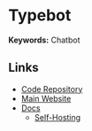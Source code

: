 # Typebot

**Keywords:** Chatbot

<!--
https://youtube.com/watch?v=pkwSPSv3fJM
https://youtube.com/watch?v=bI1Ta4N8iJ0 CRM
https://youtube.com/watch?v=xgXhOKKbTuY
https://youtube.com/watch?v=Ymb1YZy04UM
-->

<!--
https://udemy.com/course/abc-automacao-de-baixo-custo-typebot-whatsapp
https://udemy.com/course/chatbot-no-whatsapp-sem-mensalidades-com-nodejs
-->

<!--
https://postimages.org

https://facebook.com/ads/library

https://facebook.com/ads/library/?active_status=all&ad_type=all&country=BR&q=%22typebot.io%22&sort_data[direction]=desc&sort_data[mode]=relevancy_monthly_grouped&search_type=keyword_exact_phrase&media_type=all
-->

## Links

- [Code Repository](https://github.com/baptisteArno/typebot.io)
- [Main Website](https://typebot.io)
- [Docs](https://docs.typebot.io)
  - [Self-Hosting](https://docs.typebot.io/self-hosting/get-started)
